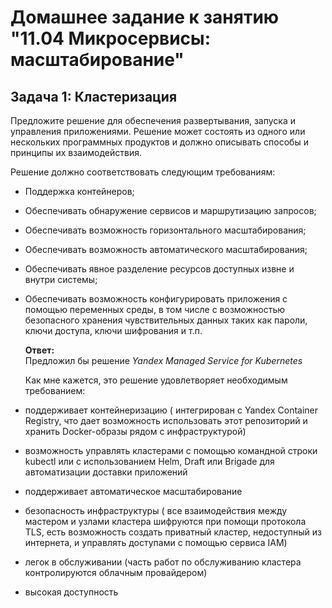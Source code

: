 # Домашнее задание к занятию "11.04 Микросервисы: масштабирование"

## Задача 1: Кластеризация

Предложите решение для обеспечения развертывания, запуска и управления приложениями.
Решение может состоять из одного или нескольких программных продуктов и должно описывать способы и принципы их взаимодействия.

Решение должно соответствовать следующим требованиям:
- Поддержка контейнеров;
- Обеспечивать обнаружение сервисов и маршрутизацию запросов;
- Обеспечивать возможность горизонтального масштабирования;
- Обеспечивать возможность автоматического масштабирования;
- Обеспечивать явное разделение ресурсов доступных извне и внутри системы;
- Обеспечивать возможность конфигурировать приложения с помощью переменных среды, в том числе с возможностью безопасного хранения чувствительных данных таких как пароли, ключи доступа, ключи шифрования и т.п.

  **Ответ:**   
   Предложил бы решение *Yandex Managed Service for Kubernetes* 
  
   Как мне кажется, это решение удовлетворяет необходимым требованием:
- поддерживает контейнеризацию ( интегрирован с Yandex Container Registry, что дает возможность использовать этот репозиторий и хранить Docker-образы рядом с инфраструктурой)
- возможность управлять кластерами с помощью командной строки kubectl или с использованием Helm, Draft или Brigade для автоматизации доставки приложений
- поддерживает автоматическое масштабирование
- безопасность инфраструктуры ( все взаимодействия между мастером и узлами кластера шифруются при помощи протокола TLS, есть возможность создать приватный кластер, недоступный из интернета, и управлять доступами с помощью сервиса IAM)
- легок в обслуживании (часть работ по обслуживанию кластера контролируются облачным провайдером)
- высокая доступность

